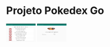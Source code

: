 # Projeto Pokedex Go

<img src="img/pag2.jpeg" width="80" height="50"/>
<img src="img/pag1.jpeg" width="80" height="50"/>